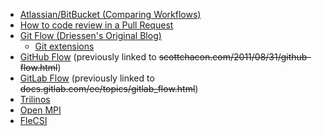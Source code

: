 <!-- git-workflows -->
  * [Atlassian/BitBucket (Comparing Workflows)](https://www.atlassian.com/git/tutorials/comparing-workflows)
  * [How to code review in a Pull Request](https://blog.codacy.com/how-to-code-review-in-a-pull-request/)
  * [Git Flow (Driessen's Original Blog)](https://nvie.com/posts/a-successful-git-branching-model/)
      * [Git extensions](https://github.com/nvie/gitflow)
  * [GitHub Flow](https://docs.github.com/en/get-started/quickstart/github-flow) (previously linked to ~~scottchacon.com/2011/08/31/github-flow.html~~)
  * [GitLab Flow](https://about.gitlab.com/topics/version-control/what-is-gitlab-flow/) (previously linked to ~~docs.gitlab.com/ee/topics/gitlab_flow.html~~)
  * [Trilinos](https://trilinos.github.io/)
  * [Open MPI](https://www.open-mpi.org)
  * [FleCSI](https://flecsi.github.io/flecsi)

